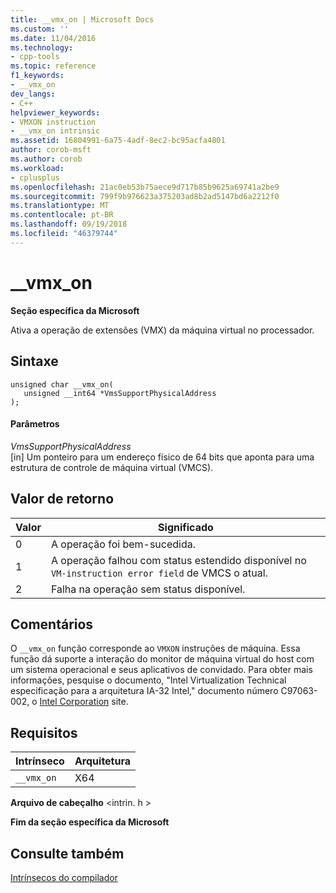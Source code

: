 ```yaml
---
title: __vmx_on | Microsoft Docs
ms.custom: ''
ms.date: 11/04/2016
ms.technology:
- cpp-tools
ms.topic: reference
f1_keywords:
- __vmx_on
dev_langs:
- C++
helpviewer_keywords:
- VMXON instruction
- __vmx_on intrinsic
ms.assetid: 16804991-6a75-4adf-8ec2-bc95acfa4801
author: corob-msft
ms.author: corob
ms.workload:
- cplusplus
ms.openlocfilehash: 21ac0eb53b75aece9d717b85b9625a69741a2be9
ms.sourcegitcommit: 799f9b976623a375203ad8b2ad5147bd6a2212f0
ms.translationtype: MT
ms.contentlocale: pt-BR
ms.lasthandoff: 09/19/2018
ms.locfileid: "46379744"
---
```

# <a name="vmxon"></a>__vmx_on

**Seção específica da Microsoft**

Ativa a operação de extensões (VMX) da máquina virtual no processador.

## <a name="syntax"></a>Sintaxe

```
unsigned char __vmx_on(
   unsigned __int64 *VmsSupportPhysicalAddress
);
```

#### <a name="parameters"></a>Parâmetros

*VmsSupportPhysicalAddress*<br/>
[in] Um ponteiro para um endereço físico de 64 bits que aponta para uma estrutura de controle de máquina virtual (VMCS).

## <a name="return-value"></a>Valor de retorno

|Valor|Significado|
|-----------|-------------|
|0|A operação foi bem-sucedida.|
|1|A operação falhou com status estendido disponível no `VM-instruction error field` de VMCS o atual.|
|2|Falha na operação sem status disponível.|

## <a name="remarks"></a>Comentários

O `__vmx_on` função corresponde ao `VMXON` instruções de máquina. Essa função dá suporte a interação do monitor de máquina virtual do host com um sistema operacional e seus aplicativos de convidado. Para obter mais informações, pesquise o documento, "Intel Virtualization Technical especificação para a arquitetura IA-32 Intel," documento número C97063-002, o [Intel Corporation](https://software.intel.com/en-us/articles/intel-sdm) site.

## <a name="requirements"></a>Requisitos

|Intrínseco|Arquitetura|
|---------------|------------------|
|`__vmx_on`|X64|

**Arquivo de cabeçalho** \<intrin. h >

**Fim da seção específica da Microsoft**

## <a name="see-also"></a>Consulte também

[Intrínsecos do compilador](../intrinsics/compiler-intrinsics.md)